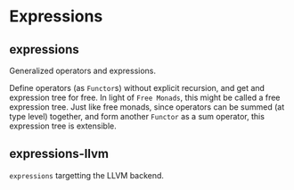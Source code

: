 # Expressions

## expressions

Generalized operators and expressions.

Define operators (as `Functor`s) without explicit recursion, and get and expression tree for free. In light of `Free Monads`, this might be called a free expression tree. Just like free monads, since operators can be summed (at type level) together, and form another `Functor` as a sum operator, this expression tree is extensible.

## expressions-llvm

`expressions` targetting the LLVM backend.
